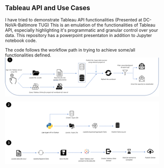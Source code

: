 ## Tableau API and Use Cases
I have tried to demonstrate Tableau API functionalities (Presented at DC-NoVA-Baltimore TUG)
This is an emulation of the functionalities of Tableau API, especially highlighting it's programmatic and granular control over your data.
This repository has a powerpoint presentaton in addition to Jupyter notebook code.

The code follows the workflow path in trying to achieve some/all functionalities defined.
![alt text](https://github.com/viraj1596/tableauapi/blob/master/Output/Wf1.PNG)

![alt text](https://github.com/viraj1596/tableauapi/blob/master/Output/wf2-3.PNG)
